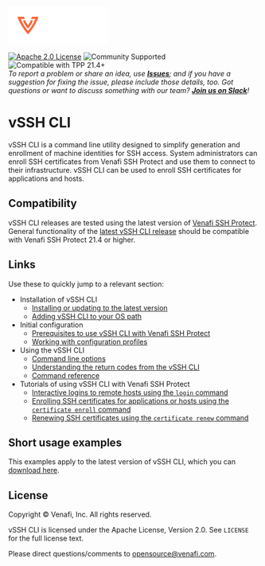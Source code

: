 <!-- HEADER BEGIN-->
<img src="https://raw.githubusercontent.com/Venafi/vssh-cli/master/.github/images/Venafi_LOGO_OrangeWhite_rgb_f.svg#gh-dark-mode-only" width="200px">

[![Apache 2.0 License](https://img.shields.io/badge/License-Apache%202.0-blue.svg)](https://opensource.org/licenses/Apache-2.0)
![Community Supported](https://img.shields.io/badge/Support%20Level-Community-brightgreen)
![Compatible with TPP 21.4+](https://img.shields.io/badge/Compatibility-TPP%2021.4+-f9a90c)  
_To report a problem or share an idea, use **[Issues](../issues)**; and if you have a suggestion for fixing the issue, please include those details, too.
Got questions or want to discuss something with our team? **[Join us on Slack](https://join.slack.com/t/venafi-integrations/shared_invite/zt-i8fwc379-kDJlmzU8OiIQOJFSwiA~dg)**!_
<!-- HEADER END-->

# vSSH CLI
vSSH CLI is a command line utility designed to simplify generation and enrollment of machine identities for SSH access. System administrators can enroll SSH certificates from Venafi SSH Protect and use them to connect to their infrastructure. vSSH CLI can be used to enroll SSH certificates for applications and hosts.

## Compatibility
vSSH CLI releases are tested using the latest version of [Venafi SSH Protect](https://www.venafi.com/platform/ssh-protect).  General functionality of the
[latest vSSH CLI release](../releases/latest) should be compatible with Venafi SSH Protect 21.4 or higher.

## Links
Use these to quickly jump to a relevant section:
- Installation of vSSH CLI
    - [Installing or updating to the latest version](../wiki/Installing-or-updating-to-the-latest-version)
    - [Adding vSSH CLI to your OS path](../wiki/Adding-the-vSSH-CLI-to-your-path)
- Initial configuration
    - [Prerequisites to use vSSH CLI with Venafi SSH Protect](../wiki/Prerequisites-to-use-vSSH-CLI-with-Venafi-SSH-Protect)
    - [Working with configuration profiles](../wiki/Working-with-configuration-profiles)
- Using the vSSH CLI
    - [Command line options](../wiki/Command-line-options)
    - [Understanding the return codes from the vSSH CLI](../wiki/Understanding-return-codes-from-the-vSSH-CLI)
    - [Command reference](../wiki/Command-reference)
 - Tutorials of using vSSH CLI with Venafi SSH Protect
    - [Interactive logins to remote hosts using the `login` command](../wiki/Enrolling-SSH-certificates-for-interactive-logins-to-remote-hosts)
    - [Enrolling SSH certificates for applications or hosts using the `certificate enroll` command](E../wiki/nrolling-an-SSH-certificate-for-an-application-or-host)
    - [Renewing SSH certificates using the `certificate renew` command](../wiki/Renewing-an-SSH-certificate)

## Short usage examples
This examples apply to the latest version of vSSH CLI, which you can [download here](../releases/latest).

## License

Copyright &copy; Venafi, Inc. All rights reserved.

vSSH CLI is licensed under the Apache License, Version 2.0. See `LICENSE` for the full license text.

Please direct questions/comments to opensource@venafi.com.